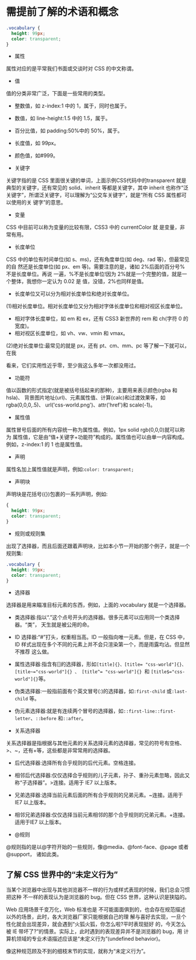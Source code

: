 # 需提前了解的术语和概念

```css
.vocabulary {
  height: 99px;
  color: transparent;
}
```

- 属性

属性对应的是平常我们书面或交谈时对 CSS 的中文称谓。

- 值

值的分类非常广泛，下面是一些常用的类型。

  - 整数值，如 z-index:1 中的 1，属于<integer>，同时也属于<number>。
  - 数值，如 line-height:1.5 中的 1.5，属于<number>。
  - 百分比值，如 padding:50%中的 50%，属于<percent>。
  - 长度值，如 99px。
  - 颜色值，如#999。

- 关键字

关键字指的是 CSS 里面很关键的单词，上面示例CSS代码中的transparent 就是典型的关键字，还有常见的 solid、inherit 等都是关键字，其中 inherit 也称作“泛 关键字”，所谓泛关键字，可以理解为“公交车关键字”，就是“所有 CSS 属性都可以使用的关 键字”的意思。

- 变量

CSS 中目前可以称为变量的比较有限，CSS3 中的 currentColor 就 是变量，非常有用。

- 长度单位

CSS 中的单位有时间单位(如 s、ms)，还有角度单位(如 deg、rad 等)，但最常见的自 然还是长度单位(如 px、em 等)。需要注意的是，诸如 2%后面的百分号%不是长度单位。再说 一遍，%不是长度单位!因为 2%就是一个完整的值，就是一个整体，我想你一定认为 0.02 是 值，没错，2%也同样是值。


- 长度单位又可以分为相对长度单位和绝对长度单位。

(1)相对长度单位。相对长度单位又分为相对字体长度单位和相对视区长度单位。

  - 相对字体长度单位，如 em 和 ex，还有 CSS3 新世界的 rem 和 ch(字符 0 的宽度)。
  - 相对视区长度单位，如 vh、vw、vmin 和 vmax。

(2)绝对长度单位:最常见的就是 px，还有 pt、cm、mm、pc 等了解一下就可以，在我

看来，它们实用性近乎零，至少我这么多年一次都没用过。

- 功能符

值以函数的形式指定(就是被括号括起来的那种)，主要用来表示颜色(rgba 和 hsla)、 背景图片地址(url)、元素属性值、计算(calc)和过渡效果等，如 rgba(0,0,0,.5)、 url('css-world.png')、attr('href')和 scale(-1)。

- 属性值

属性冒号后面的所有内容统一称为属性值。例如，1px solid rgb(0,0,0)就可以称为 属性值，它是由“值+关键字+功能符”构成的。属性值也可以由单一内容构成。例如，z-index:1 的 1 也是属性值。

- 声明

属性名加上属性值就是声明，例如:`color: transparent;`

- 声明块

声明块是花括号({})包裹的一系列声明，例如:

```css
{
  height: 99px;
  color: transparent;
}
```

- 规则或规则集

出现了选择器，而且后面还跟着声明块，比如本小节一开始的那个例子，就是一个规则集:

```css
.vocabulary {
  height: 99px;
  color: transparent;
}
```

- 选择器

选择器是用来瞄准目标元素的东西，例如，上面的.vocabulary 就是一个选择器。

  - 类选择器:指以“.”这个点号开头的选择器。很多元素可以应用同一个类选择器。“类”， 天生就是被公用的命。

  - ID 选择器:“#”打头，权重相当高。ID 一般指向唯一元素。但是，在 CSS 中，ID 样式出现在多个不同的元素上并不会只渲染第一个，而是雨露均沾。但显然不推荐 这么做。

  - 属性选择器:指含有[]的选择器，形如`[title]{}、[title= "css-world"]{}、 [title~="css-world"]{} 、 [title^= "css-world"]{} `和 `[title$="css- world"]{}`等。

  - 伪类选择器:一般指前面有个英文冒号(:)的选择器，如`:first-child` 或`:last- child` 等。

  - 伪元素选择器:就是有连续两个冒号的选择器，如`::first-line::first- letter`、`::before` 和`::after`。

- 关系选择器

关系选择器是指根据与其他元素的关系选择元素的选择器，常见的符号有空格、>、~，还有+等，这些都是非常常用的选择器。

 - 后代选择器:选择所有合乎规则的后代元素。空格连接。

 - 相邻后代选择器:仅仅选择合乎规则的儿子元素，孙子、重孙元素忽略，因此又称“子选择器”。>连接。适用于 IE7 以上版本。

 - 兄弟选择器:选择当前元素后面的所有合乎规则的兄弟元素。~连接。适用于 IE7 以上版本。

 - 相邻兄弟选择器:仅仅选择当前元素相邻的那个合乎规则的兄弟元素。+连接。适用于IE7 以上版本。

- @规则

@规则指的是以@字符开始的一些规则，像@media、@font-face、@page 或者@support， 诸如此类。

## 了解 CSS 世界中的“未定义行为”

当某个浏览器中出现与其他浏览器不一样的行为或样式表现的时候，我们总会习惯把这种 不一样的表现认为是浏览器的 bug。但在 CSS 世界，这种认识是狭隘的。

Web 应用场景千变万化，Web 标准也是 不可能面面俱到的，也会存在规范描述以外的场景，此时，各大浏览器厂家只能根据自己的理 解与喜好去实现，一旦个性化就会出现差异，就会遇到“火狐火狐，你怎么啦?平时表现挺好 的，今天怎么被 IE 带坏了?”的情景。实际上，此时遇到的表现差异并不是浏览器的 bug，用 计算机领域的专业术语描述应该是“未定义行为”(undefined behavior)。

像这种规范顾及不到的细枝末节的实现，就称为“未定义行为”。
